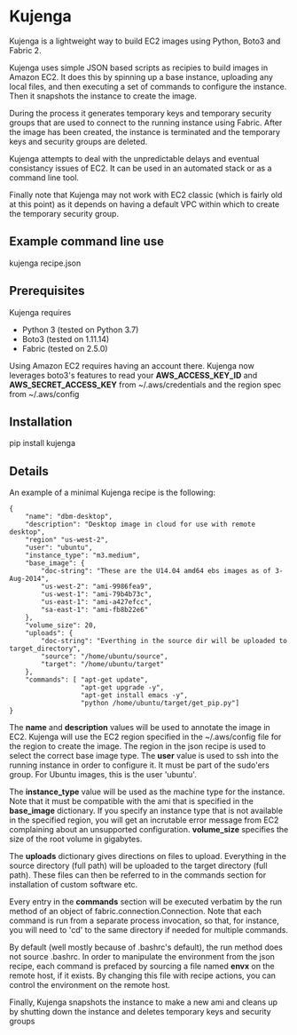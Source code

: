 
# Kujenga

Kujenga is a lightweight way to build EC2 images using Python, Boto3
and Fabric 2.

Kujenga uses simple JSON based scripts as recipies to build images in
Amazon EC2.  It does this by spinning up a base instance, uploading
any local files, and then executing a set of commands to configure the
instance.  Then it snapshots the instance to create the image. 

During the process it generates temporary keys and temporary security
groups that are used to connect to the running instance using Fabric.
After the image has been created, the instance is terminated and
the temporary keys and security groups are deleted.

Kujenga attempts to deal with the unpredictable delays and eventual 
consistancy issues of EC2.  It can be used in an automated stack or 
as a command line tool.

Finally note that Kujenga may not work with EC2 classic (which is
fairly old at this point) as it depends on having a default VPC within
which to create the temporary security group.

## Example command line use
kujenga recipe.json

## Prerequisites
Kujenga requires
  - Python 3 (tested on Python 3.7)
  - Boto3    (tested on 1.11.14)
  - Fabric   (tested on 2.5.0)

Using Amazon EC2 requires having an account there. Kujenga now leverages
boto3's features to read your **AWS_ACCESS_KEY_ID** and **AWS_SECRET_ACCESS_KEY**
from ~/.aws/credentials and the region spec from ~/.aws/config


## Installation
pip install kujenga

## Details

An example of a minimal Kujenga recipe is the following:

    {
        "name": "dbm-desktop",
        "description": "Desktop image in cloud for use with remote desktop",
        "region" "us-west-2",
        "user": "ubuntu",
        "instance_type": "m3.medium",
        "base_image": {
            "doc-string": "These are the U14.04 amd64 ebs images as of 3-Aug-2014",
            "us-west-2": "ami-9986fea9",
            "us-west-1": "ami-79b4b73c",
            "us-east-1": "ami-a427efcc",
            "sa-east-1": "ami-fb8b22e6"
        },
        "volume_size": 20,
        "uploads": {
            "doc-string": "Everthing in the source dir will be uploaded to target_directory",
            "source": "/home/ubuntu/source",
            "target": "/home/ubuntu/target"
        },
        "commands": [ "apt-get update",
                      "apt-get upgrade -y",
                      "apt-get install emacs -y",
                      "python /home/ubuntu/target/get_pip.py"]
    }

The **name** and **description** values will be used to annotate the
image in EC2.  Kujenga will use the EC2 region specified in the
~/.aws/config file for the region to create the image.  The region in
the json recipe is used to select the correct base image type.  The
**user** value is used to ssh into the running instance in order to
configure it.  It must be part of the sudo'ers group. For Ubuntu
images, this is the user 'ubuntu'.

The **instance_type** value will be used as the machine type for the
instance.  Note that it must be compatible with the ami that is
specified in the **base_image** dictionary. If you specify an instance
type that is not available in the specified region, you will get an
incrutable error message from EC2 complaining about an unsupported
configuration. **volume_size** specifies the size of the root volume
in gigabytes.

The **uploads** dictionary gives directions on files to upload.
Everything in the source directory (full path) will be uploaded to the
target directory (full path). These files can then be referred to in
the commands section for installation of custom software etc.

Every entry in the **commands** section will be executed verbatim by
the run method of an object of fabric.connection.Connection. Note that
each command is run from a separate process invocation, so that, for
instance, you will need to 'cd' to the same directory if needed for
multiple commands.

By default (well mostly because of .bashrc's default), the run method does
not source .bashrc.  In order to manipulate the environment from the
json recipe, each command is prefaced by sourcing a file named **envx**
on the remote host, if it exists. By changing this file with recipe 
actions, you can control the environment on the remote host.

Finally, Kujenga snapshots the instance to make a new ami and cleans up
by shutting down the instance and deletes temporary keys and security groups
